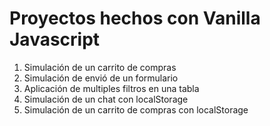 # Proyectos hechos con Vanilla Javascript

1. Simulación de un carrito de compras
2. Simulación de envió de un formulario
3. Aplicación de multiples filtros en una tabla
4. Simulación de un chat con localStorage
5. Simulación de un carrito de compras con localStorage